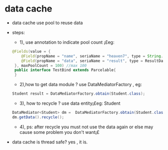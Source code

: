 # data cache
 * data cache use pool to reuse data
 * steps:
   * 1), use annotation to indicate pool count ¡£eg:
   ```java
   @Fields(value = {
       @Field(propName = "name", seriaName = "heaven7", type = String.class),
       @Field(propName = "data", seriaName = "result", type = ResultData.class),
    }, maxPoolCount = 100) //max 100
    public interface TestBind extends Parcelable{
    }
   ```
   * 2),how to get data module ?  use DataMediatorFactory , eg:
   ```java
   Student result = DataMediatorFactory.obtain(Student.class);
   ```
   * 3), how to recycle ?   use data entity¡£eg: Student
   ```java
   DataMediator<Student> dm =  DataMediatorFactory.obtain(Student.class);;
   dm.getData().recycle();
   ```
   * 4), ps: after recycle you must not use the data again or else may cause some problem you don't want¡£

 * data cache is thread safe? yes , it is.
